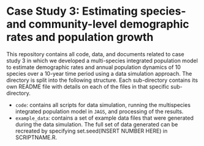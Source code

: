 # Case Study 3: Estimating species- and community-level demographic rates and population growth 

This repository contains all code, data, and documents related to case study 3 in which we developed a multi-species integrated population model to estimate demographic rates and annual population dynamics of 10 species over a 10-year time period using a data simulation approach. The directory is split into the following structure. Each sub-directory contains its own README file with details on each of the files in that specific sub-directory.

+ `code`: contains all scripts for data simulation, running the multispecies integrated population model in `JAGS`, and processing of the results.
+ `example_data`: contains a set of example data files that were generated during the data simulation. The full set of data generated can be recreated by specifying set.seed(INSERT NUMBER HERE) in SCRIPTNAME.R.
